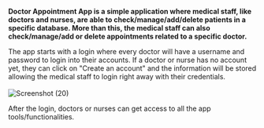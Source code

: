 <strong>Doctor Appointment App is a simple application where medical staff, like doctors and nurses, are able to check/manage/add/delete patients in a specific database. More than this, the medical staff
can also check/manage/add or delete appointments related to a specific doctor.</strong>

The app starts with a login where every doctor will have a username and password to login into their accounts. If a doctor or nurse has no account yet, they can click on "Create an account" and the information will be stored allowing the medical staff to login right away with their credentials. 
<br></br>
![Screenshot (20)](https://github.com/13xpe/doctorAppointmentDesktopApp/assets/124820216/f2d0d0ca-6760-4285-8ca7-3a64318099fa)

After the login, doctors or nurses can get access to all the app tools/functionalities.
